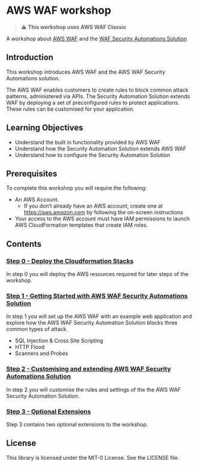 # AWS WAF workshop

> :warning: **This workshop uses AWS WAF Classic**

A workshop about [AWS WAF](https://aws.amazon.com/waf/) and the [WAF Security Automations Solution](https://aws.amazon.com/solutions/aws-waf-security-automations/)


## Introduction

This workshop introduces AWS WAF and the AWS WAF Security Automations solution.

The AWS WAF enables customers to create rules to block common attack patterns, administered via APIs. 
The Security Automation Solution extends WAF by deploying a set of preconfigured rules to protect applications. These rules can be customised for your application.

## Learning Objectives

* Understand the built in functionality provided by AWS WAF
* Understand how the Security Automation Solution extends AWS WAF
* Understand how to configure the Security Automation Solution

## Prerequisites

To complete this workshop you will require the following:
* An AWS Account. 
    * If you don’t already have an AWS account, create one at <https://aws.amazon.com> by following the on-screen instructions
* Your access to the AWS account must have IAM permissions to launch AWS CloudFormation templates that create IAM roles.

## Contents

### [Step 0 - Deploy the Cloudformation Stacks](docs/step-0.md)

In step 0 you will deploy the AWS resources required for later steps of the workshop.

### [Step 1 - Getting Started with AWS WAF Security Automations Solution](docs/step-1.md)

In step 1 you will set up the AWS WAF with an example web application and explore how the AWS WAF Security Automation Solution blocks three common types of attack.
* SQL Injection & Cross Site Scripting
* HTTP Flood
* Scanners and Probes

### [Step 2 - Customising and extending AWS WAF Security Automations Solution](docs/step-2.md)

In step 2 you will customise the rules and settings of the the AWS WAF Security Automation Solution.

### [Step 3 - Optional Extensions](docs/step-3.md)

Step 3 contains two optional extensions to the workshop.

## License

This library is licensed under the MIT-0 License. See the LICENSE file.
